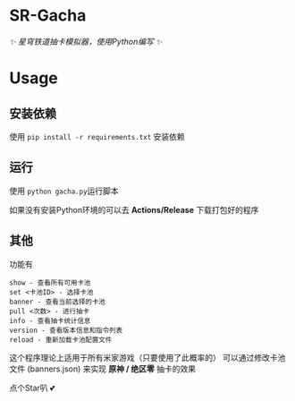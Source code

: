 # SR-Gacha

_✨ 星穹铁道抽卡模拟器，使用Python编写 ✨_


# Usage

## 安装依赖
使用 `pip install -r requirements.txt` 安装依赖

## 运行
使用 `python gacha.py`运行脚本

如果没有安装Python环境的可以去 **Actions/Release** 下载打包好的程序

## 其他

功能有

```
show - 查看所有可用卡池
set <卡池ID> - 选择卡池
banner - 查看当前选择的卡池
pull <次数> - 进行抽卡
info - 查看抽卡统计信息
version - 查看版本信息和指令列表
reload - 重新加载卡池配置文件
```

这个程序理论上适用于所有米家游戏（只要使用了此概率的）
可以通过修改卡池文件 (banners.json) 来实现 **原神 / 绝区零** 抽卡的效果


点个Star叭 💕
